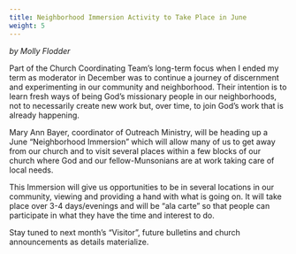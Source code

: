 ```yaml
---
title: Neighborhood Immersion Activity to Take Place in June
weight: 5
---
```


*by Molly Flodder*










Part of the Church Coordinating Team’s long-term focus when I ended my term as moderator in December was to continue a journey of discernment and experimenting in our community and neighborhood.  Their intention is to learn fresh ways of being God’s missionary people in our neighborhoods, not to necessarily create new work but, over time, to join God’s work that is already happening.
 
Mary Ann Bayer, coordinator of Outreach Ministry, will be heading up a June “Neighborhood Immersion” which will allow many of us to get away from our church and to visit several places within a few blocks of our church where God and our fellow-Munsonians are at work taking care of local needs.
 
This Immersion will give us opportunities to be in several locations in our community, viewing and providing a hand with what is going on.  It will take place over 3-4 days/evenings and will be “ala carte” so that people can participate in what they have the time and interest to do.
 
Stay tuned to next month’s “Visitor”, future bulletins and church announcements as details materialize.